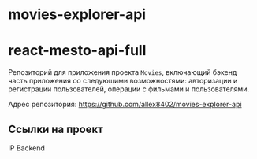 # movies-explorer-api

# react-mesto-api-full
Репозиторий для приложения проекта `Movies`, включающий  бэкенд часть приложения со следующими возможностями: авторизации и регистрации пользователей, операции с фильмами и пользователями.  
  


Адрес репозитория: https://github.com/allex8402/movies-explorer-api

## Ссылки на проект

IP 
Backend 
